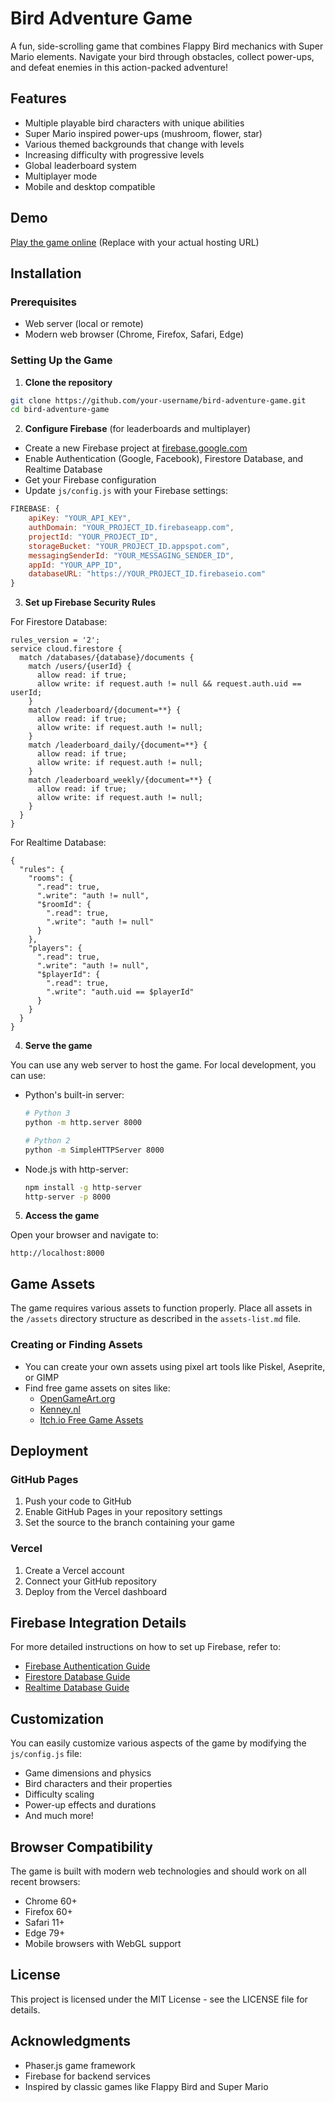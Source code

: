 # Bird Adventure Game

A fun, side-scrolling game that combines Flappy Bird mechanics with Super Mario elements. Navigate your bird through obstacles, collect power-ups, and defeat enemies in this action-packed adventure!

## Features

- Multiple playable bird characters with unique abilities
- Super Mario inspired power-ups (mushroom, flower, star)
- Various themed backgrounds that change with levels
- Increasing difficulty with progressive levels
- Global leaderboard system
- Multiplayer mode
- Mobile and desktop compatible

## Demo

[Play the game online](https://your-github-username.github.io/bird-adventure-game) (Replace with your actual hosting URL)

## Installation

### Prerequisites

- Web server (local or remote)
- Modern web browser (Chrome, Firefox, Safari, Edge)

### Setting Up the Game

1. **Clone the repository**

```bash
git clone https://github.com/your-username/bird-adventure-game.git
cd bird-adventure-game
```

2. **Configure Firebase** (for leaderboards and multiplayer)

- Create a new Firebase project at [firebase.google.com](https://firebase.google.com)
- Enable Authentication (Google, Facebook), Firestore Database, and Realtime Database
- Get your Firebase configuration
- Update `js/config.js` with your Firebase settings:

```javascript
FIREBASE: {
    apiKey: "YOUR_API_KEY",
    authDomain: "YOUR_PROJECT_ID.firebaseapp.com",
    projectId: "YOUR_PROJECT_ID",
    storageBucket: "YOUR_PROJECT_ID.appspot.com",
    messagingSenderId: "YOUR_MESSAGING_SENDER_ID",
    appId: "YOUR_APP_ID",
    databaseURL: "https://YOUR_PROJECT_ID.firebaseio.com"
}
```

3. **Set up Firebase Security Rules**

For Firestore Database:

```
rules_version = '2';
service cloud.firestore {
  match /databases/{database}/documents {
    match /users/{userId} {
      allow read: if true;
      allow write: if request.auth != null && request.auth.uid == userId;
    }
    match /leaderboard/{document=**} {
      allow read: if true;
      allow write: if request.auth != null;
    }
    match /leaderboard_daily/{document=**} {
      allow read: if true;
      allow write: if request.auth != null;
    }
    match /leaderboard_weekly/{document=**} {
      allow read: if true;
      allow write: if request.auth != null;
    }
  }
}
```

For Realtime Database:

```
{
  "rules": {
    "rooms": {
      ".read": true,
      ".write": "auth != null",
      "$roomId": {
        ".read": true,
        ".write": "auth != null"
      }
    },
    "players": {
      ".read": true,
      ".write": "auth != null",
      "$playerId": {
        ".read": true,
        ".write": "auth.uid == $playerId"
      }
    }
  }
}
```

4. **Serve the game**

You can use any web server to host the game. For local development, you can use:

- Python's built-in server:
  ```bash
  # Python 3
  python -m http.server 8000
  
  # Python 2
  python -m SimpleHTTPServer 8000
  ```

- Node.js with http-server:
  ```bash
  npm install -g http-server
  http-server -p 8000
  ```

5. **Access the game**

Open your browser and navigate to:
```
http://localhost:8000
```

## Game Assets

The game requires various assets to function properly. Place all assets in the `/assets` directory structure as described in the `assets-list.md` file.

### Creating or Finding Assets

- You can create your own assets using pixel art tools like Piskel, Aseprite, or GIMP
- Find free game assets on sites like:
  - [OpenGameArt.org](https://opengameart.org/)
  - [Kenney.nl](https://kenney.nl/)
  - [Itch.io Free Game Assets](https://itch.io/game-assets/free)

## Deployment

### GitHub Pages

1. Push your code to GitHub
2. Enable GitHub Pages in your repository settings
3. Set the source to the branch containing your game

### Vercel

1. Create a Vercel account
2. Connect your GitHub repository
3. Deploy from the Vercel dashboard

## Firebase Integration Details

For more detailed instructions on how to set up Firebase, refer to:
- [Firebase Authentication Guide](https://firebase.google.com/docs/auth/web/start)
- [Firestore Database Guide](https://firebase.google.com/docs/firestore/quickstart)
- [Realtime Database Guide](https://firebase.google.com/docs/database/web/start)

## Customization

You can easily customize various aspects of the game by modifying the `js/config.js` file:

- Game dimensions and physics
- Bird characters and their properties
- Difficulty scaling
- Power-up effects and durations
- And much more!

## Browser Compatibility

The game is built with modern web technologies and should work on all recent browsers:
- Chrome 60+
- Firefox 60+
- Safari 11+
- Edge 79+
- Mobile browsers with WebGL support

## License

This project is licensed under the MIT License - see the LICENSE file for details.

## Acknowledgments

- Phaser.js game framework
- Firebase for backend services
- Inspired by classic games like Flappy Bird and Super Mario